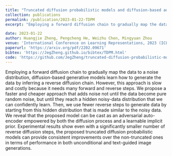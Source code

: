 ```yaml
---
title: "Truncated diffusion probabilistic models and diffusion-based adversarial auto-encoders"
collection: publications
permalink: /publication/2023-01-22-TDPM
excerpt: "Employing a forward diffusion chain to gradually map the data to a noise distribution, diffusion-based generative models learn how to generate the data by inferring a reverse diffusion chain. However, this approach is slow and costly because it needs many forward and reverse steps. We propose a faster and cheaper approach that adds noise not until the data become pure random noise, but until they reach a hidden noisy-data distribution that we can confidently learn. Then, we use fewer reverse steps to generate data by starting from this hidden distribution that is made similar to the noisy data. We reveal that the proposed model can be cast as an adversarial auto-encoder empowered by both the diffusion process and a learnable implicit prior. Experimental results show even with a significantly smaller number of reverse diffusion steps, the proposed truncated diffusion probabilistic models can provide consistent improvements over the non-truncated ones in terms of performance in both unconditional and text-guided image generations."

date: 2023-01-22
author: Huangjie Zheng, Pengcheng He, Weizhu Chen, Mingyuan Zhou
venue: 'International Conference on Learning Representations, 2023 (ICLR 2023)'
paperurl: 'https://arxiv.org/pdf/2202.09671'
bibtex: 'https://JegZheng.github.io/bibtex/TDPM.html'
code: 'https://github.com/JegZheng/truncated-diffusion-probabilistic-models'
---
```

Employing a forward diffusion chain to gradually map the data to a noise distribution, diffusion-based generative models learn how to generate the data by inferring a reverse diffusion chain. However, this approach is slow and costly because it needs many forward and reverse steps. We propose a faster and cheaper approach that adds noise not until the data become pure random noise, but until they reach a hidden noisy-data distribution that we can confidently learn. Then, we use fewer reverse steps to generate data by starting from this hidden distribution that is made similar to the noisy data. We reveal that the proposed model can be cast as an adversarial auto-encoder empowered by both the diffusion process and a learnable implicit prior. Experimental results show even with a significantly smaller number of reverse diffusion steps, the proposed truncated diffusion probabilistic models can provide consistent improvements over the non-truncated ones in terms of performance in both unconditional and text-guided image generations.
